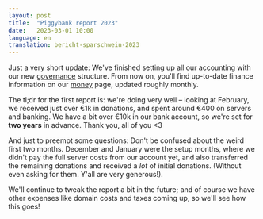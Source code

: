 ```yaml
---
layout: post
title:  "Piggybank report 2023"
date:   2023-03-01 10:00
language: en
translation: bericht-sparschwein-2023
---
```


Just a very short update: We've finished setting up all our accounting with our new [governance](/governance) structure.
From now on, you'll find up-to-date finance information on our [money](/money#report) page, updated roughly monthly.

The tl;dr for the first report is: we're doing very well – looking at February, we received just over €1k in donations,
and spent around €400 on servers and banking. We have a bit over €10k in our bank account, so we're set for **two
years** in advance. Thank you, all of you <3

And just to preempt some questions: Don't be confused about the weird first two months. December and January were the
setup months, where we didn't pay the full server costs from our account yet, and also transferred the remaining
donations and received a *lot* of initial donations. (Without even asking for them. Y'all are very generous!).

We'll continue to tweak the report a bit in the future; and of course we have other expenses like domain costs and taxes
coming up, so we'll see how this goes!
